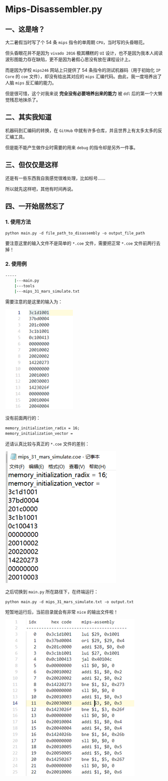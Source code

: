 # Mips-Disassembler.py

## 一、这是啥？

大二暑假当时写了个 54 条 `mips` 指令的单周期 `CPU`，当时写的头昏眼花。

但头昏眼花并不是因为 `vivado 2016` 极其糟糕的 `UI` 设计，也不是因为我本人阅读波形图能力存在缺陷，更不是因为暑假心思没有放在课程设计上。

而是因为学校 `mips246` 网站上只提供了 54 条指令的测试机器码（用于初始化 `IP Core` 的 `coe` 文件），却没有给出其对应的 `mips` 汇编代码。由此，我一度培养出了人脑 `mips` 反汇编的能力。

但是很可惜，这个对我来说 **完全没有必要培养出来的能力** 被 `ddl` 后的第一个大懒觉残忍地抹杀了。

## 二、其实我知道

机器码到汇编码的转换，在 `GitHub` 中就有许多仓库，并且世界上有太多太多的反汇编工具。

但是能不能产生做作业时需要的用来 `debug` 的指令却是另外一件事。

## 三、但仅仅是这样

还是有一些东西我自我感觉很难处理，比如标号……

所以就先这样吧，其他有时间再说。

## 四、一开始居然忘了

### 1. 使用方法

```shell
python main.py -d file_path_to_disassembly -o output_file_path
```

要注意这里的输入文件不是简单的 `*.coe` 文件，需要把正常 `*.coe` 文件前两行去掉！

### 2. 使用例

```bash
-----
    |---main.py
    |---tools
    |---mips_31_mars_simulate.txt
```

需要注意的是这里的输入为：

![coe->txt](img/coe.png)

没有前面两行的：

```txt
memory_initialization_radix = 16;
memory_initialization_vector =
```

还请认真比较与真正的 `*.coe` 文件的差别：

![真正的 coe](img/true_coe.png)

之后切换到 `main.py` 所在路径下，在终端运行：

```shell
python main.py -d mips_31_mars_simulate.txt -o output.txt
```

短暂地运行后，当前目录就会有非常 `nice` 的输出文件啦！

![nice!](img/nice.png)
